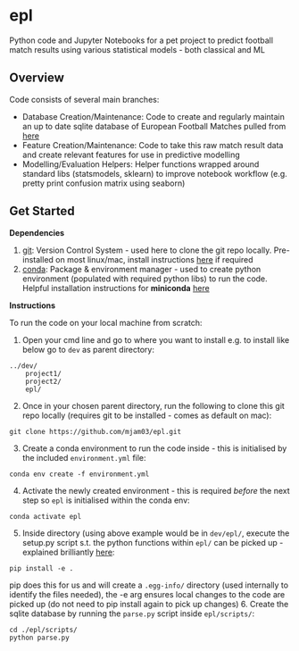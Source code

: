 # epl
Python code and Jupyter Notebooks for a pet project to predict football match results using various statistical models - both classical and ML

## Overview
Code consists of several main branches:
 - Database Creation/Maintenance: Code to create and regularly maintain an up to date sqlite database of European Football Matches pulled from [here](https://www.football-data.co.uk/)
 - Feature Creation/Maintenance: Code to take this raw match result data and create relevant features for use in predictive modelling
 - Modelling/Evaluation Helpers: Helper functions wrapped around standard libs (statsmodels, sklearn) to improve notebook workflow (e.g. pretty print confusion matrix using seaborn)

## Get Started
__Dependencies__
1. [git](https://git-scm.com/): Version Control System - used here to clone the git repo locally. Pre-installed on most linux/mac, install instructions [here](https://git-scm.com/book/en/v2/Getting-Started-Installing-Git) if required
2. [conda](https://docs.conda.io/en/latest/miniconda.html): Package & environment manager - used to create python environment (populated with required python libs) to run the code. Helpful installation instructions for __miniconda__ [here](https://conda.io/projects/conda/en/latest/user-guide/install/macos.html)

__Instructions__

To run the code on your local machine from scratch:
1. Open your cmd line and go to where you want to install e.g. to install like below go to `dev` as parent directory:
```
../dev/
    project1/
    project2/
    epl/
```
2. Once in your chosen parent directory, run the following to clone this git repo locally (requires git to be installed - comes as default on mac):
```
git clone https://github.com/mjam03/epl.git
```
3. Create a conda environment to run the code inside - this is initialised by the included `environment.yml` file:
```
conda env create -f environment.yml
```
4. Activate the newly created environment - this is required _before_ the next step so `epl` is initialised within the conda env:
```
conda activate epl
```
5. Inside directory (using above example would be in `dev/epl/`, execute the setup.py script s.t. the python functions within `epl/` can be picked up - explained brilliantly [here](https://godatadriven.com/blog/a-practical-guide-to-using-setup-py/):
```
pip install -e .
```
pip does this for us and will create a `.egg-info/` directory (used internally to identify the files needed), the -e arg ensures local changes to the code are picked up (do not need to pip install again to pick up changes)
6. Create the sqlite database by running the `parse.py` script inside `epl/scripts/`:
```
cd ./epl/scripts/
python parse.py
```
